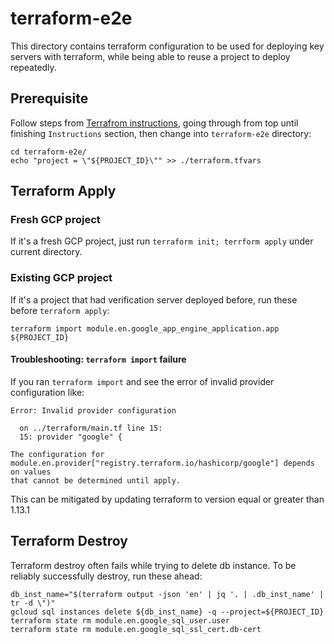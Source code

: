 # terraform-e2e

This directory contains terraform configuration to be used for deploying key servers with terraform, while being able to reuse a project to deploy repeatedly.

## Prerequisite

Follow steps from [Terrafrom instructions](https://github.com/google/exposure-notifications-server/tree/main/terraform), going through from top until finishing `Instructions` section, then change into `terraform-e2e` directory:

```shell
cd terraform-e2e/
echo "project = \"${PROJECT_ID}\"" >> ./terraform.tfvars
```

## Terraform Apply

### Fresh GCP project

If it's a fresh GCP project, just run `terraform init; terrform apply` under current directory.

### Existing GCP project

If it's a project that had verification server deployed before, run these before `terraform apply`:

```shell
terraform import module.en.google_app_engine_application.app ${PROJECT_ID}
```

#### Troubleshooting: `terraform import` failure

If you ran `terraform import` and see the error of invalid provider configuration like:

```text
Error: Invalid provider configuration

  on ../terraform/main.tf line 15:
  15: provider "google" {

The configuration for
module.en.provider["registry.terraform.io/hashicorp/google"] depends on values
that cannot be determined until apply.
```

This can be mitigated by updating terraform to version equal or greater than 1.13.1

## Terraform Destroy

Terraform destroy often fails while trying to delete db instance. To be reliably successfully destroy, run these ahead:

```shell
db_inst_name="$(terraform output -json 'en' | jq '. | .db_inst_name' | tr -d \")"
gcloud sql instances delete ${db_inst_name} -q --project=${PROJECT_ID}
terraform state rm module.en.google_sql_user.user
terraform state rm module.en.google_sql_ssl_cert.db-cert
```
